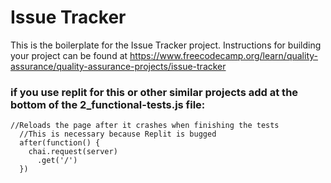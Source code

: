 # Issue Tracker

This is the boilerplate for the Issue Tracker project. Instructions for building your project can be found at https://www.freecodecamp.org/learn/quality-assurance/quality-assurance-projects/issue-tracker

### if you use replit for this or other similar projects add at the bottom of the 2_functional-tests.js file:
```
//Reloads the page after it crashes when finishing the tests
  //This is necessary because Replit is bugged
  after(function() {
    chai.request(server)
      .get('/')
  })
```
